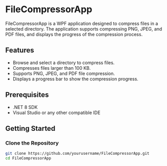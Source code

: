 # FileCompressorApp

FileCompressorApp is a WPF application designed to compress files in a selected directory. The application supports compressing PNG, JPEG, and PDF files, and displays the progress of the compression process.

## Features

- Browse and select a directory to compress files.
- Compresses files larger than 100 KB.
- Supports PNG, JPEG, and PDF file compression.
- Displays a progress bar to show the compression progress.

## Prerequisites

- .NET 8 SDK
- Visual Studio or any other compatible IDE

## Getting Started

### Clone the Repository

```bash
git clone https://github.com/yourusername/FileCompressorApp.git
cd FileCompressorApp
